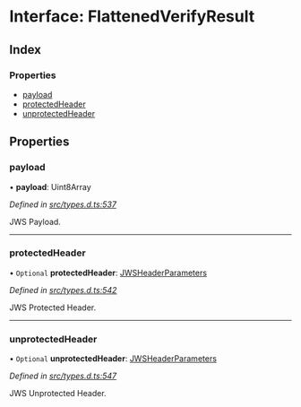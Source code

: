# Interface: FlattenedVerifyResult

## Index

### Properties

* [payload](_types_d_.flattenedverifyresult.md#payload)
* [protectedHeader](_types_d_.flattenedverifyresult.md#protectedheader)
* [unprotectedHeader](_types_d_.flattenedverifyresult.md#unprotectedheader)

## Properties

### payload

•  **payload**: Uint8Array

*Defined in [src/types.d.ts:537](https://github.com/panva/jose/blob/v3.3.1/src/types.d.ts#L537)*

JWS Payload.

___

### protectedHeader

• `Optional` **protectedHeader**: [JWSHeaderParameters](_types_d_.jwsheaderparameters.md)

*Defined in [src/types.d.ts:542](https://github.com/panva/jose/blob/v3.3.1/src/types.d.ts#L542)*

JWS Protected Header.

___

### unprotectedHeader

• `Optional` **unprotectedHeader**: [JWSHeaderParameters](_types_d_.jwsheaderparameters.md)

*Defined in [src/types.d.ts:547](https://github.com/panva/jose/blob/v3.3.1/src/types.d.ts#L547)*

JWS Unprotected Header.
